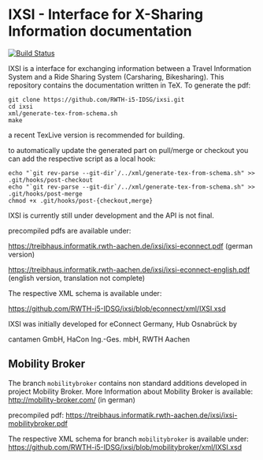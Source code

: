 # IXSI - Interface for X-Sharing Information documentation
[![Build Status](https://travis-ci.org/RWTH-i5-IDSG/ixsi.svg)](https://travis-ci.org/RWTH-i5-IDSG/ixsi)



IXSI is a interface for exchanging information  between a Travel Information System and a Ride Sharing System (Carsharing, Bikesharing).
This repository contains the documentation written in TeX. To generate the pdf:

``` 
git clone https://github.com/RWTH-i5-IDSG/ixsi.git
cd ixsi
xml/generate-tex-from-schema.sh
make
``` 

a recent TexLive version is recommended for building.

to automatically update the generated part on pull/merge or checkout you can add the respective script as a local hook:

```
echo "`git rev-parse --git-dir`/../xml/generate-tex-from-schema.sh" >> .git/hooks/post-checkout
echo "`git rev-parse --git-dir`/../xml/generate-tex-from-schema.sh" >> .git/hooks/post-merge
chmod +x .git/hooks/post-{checkout,merge}
```
IXSI is currently still under development and the API is not final. 

precompiled pdfs are available under: 

https://treibhaus.informatik.rwth-aachen.de/ixsi/ixsi-econnect.pdf (german version)

https://treibhaus.informatik.rwth-aachen.de/ixsi/ixsi-econnect-english.pdf (english version, translation not complete)

The respective XML schema is available under:

https://github.com/RWTH-i5-IDSG/ixsi/blob/econnect/xml/IXSI.xsd

IXSI was initially developed for eConnect Germany, Hub Osnabrück by

cantamen GmbH,
HaCon Ing.-Ges. mbH,
RWTH Aachen



## Mobility Broker 
The branch `mobilitybroker` contains non standard additions developed in project Mobility Broker. More Information about Mobility Broker is available: http://mobility-broker.com/ (in german)

precompiled pdf:
https://treibhaus.informatik.rwth-aachen.de/ixsi/ixsi-mobilitybroker.pdf

The respective XML schema for branch `mobilitybroker` is available under:
https://github.com/RWTH-i5-IDSG/ixsi/blob/mobilitybroker/xml/IXSI.xsd




